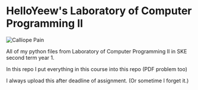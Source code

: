 # HelloYeew's Laboratory of Computer Programming II

![Calliope Pain](calliopepain.gif)

All of my python files from Laboratory of Computer Programming II in SKE second term year 1.

In this repo I put everything in this course into this repo (PDF problem too)

I always upload this after deadline of assignment. (Or sometime I forget it.)